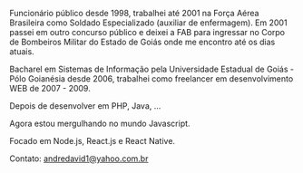 Funcionário público desde 1998, trabalhei até 2001 na Força Aérea Brasileira como Soldado Especializado (auxiliar de enfermagem). Em 2001 passei em outro concurso público e deixei a FAB para ingressar no Corpo de Bombeiros Militar do Estado de Goiás onde me encontro até os dias atuais.

Bacharel em Sistemas de Informação pela Universidade Estadual de Goiás - Pólo Goianésia desde 2006, trabalhei como freelancer em desenvolvimento WEB de 2007 - 2009. 

Depois de desenvolver em PHP, Java, ...

Agora estou mergulhando no mundo Javascript.

Focado em Node.js, React.js e React Native.

Contato: andredavid1@yahoo.com.br



<!--
**andredavid1/andredavid1** is a ✨ _special_ ✨ repository because its `README.md` (this file) appears on your GitHub profile.

Here are some ideas to get you started:

- 🔭 I’m currently working on ...
- 🌱 I’m currently learning ...
- 👯 I’m looking to collaborate on ...
- 🤔 I’m looking for help with ...
- 💬 Ask me about ...
- 📫 How to reach me: ...
- 😄 Pronouns: ...
- ⚡ Fun fact: ...
-->

